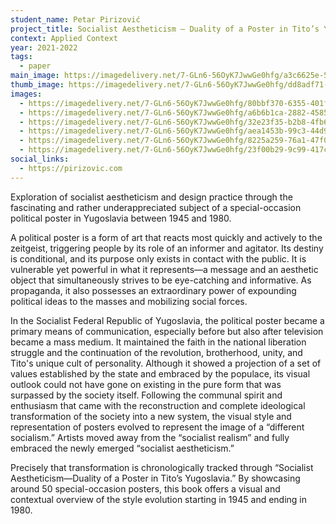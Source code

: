 ```yaml
---
student_name: Petar Pirizović
project_title: Socialist Aestheticism — Duality of a Poster in Tito’s Yugoslavia
context: Applied Context
year: 2021-2022
tags:
  - paper
main_image: https://imagedelivery.net/7-GLn6-56OyK7JwwGe0hfg/a3c6625e-5ee5-49f8-e061-4b87623ea800
thumb_image: https://imagedelivery.net/7-GLn6-56OyK7JwwGe0hfg/dd8adf71-48c1-4616-d5fc-545e65cfab00
images:
  - https://imagedelivery.net/7-GLn6-56OyK7JwwGe0hfg/80bbf370-6355-401f-f25c-2785a4fde500
  - https://imagedelivery.net/7-GLn6-56OyK7JwwGe0hfg/a6b6b1ca-2882-4585-953b-75ce2511ef00
  - https://imagedelivery.net/7-GLn6-56OyK7JwwGe0hfg/32e23f35-b2b8-4fb6-6e8c-cecbccbe2d00
  - https://imagedelivery.net/7-GLn6-56OyK7JwwGe0hfg/aea1453b-99c3-44d9-98a0-c5e0882e2100
  - https://imagedelivery.net/7-GLn6-56OyK7JwwGe0hfg/8225a259-76a1-47f0-27d9-31ad62a2ef00
  - https://imagedelivery.net/7-GLn6-56OyK7JwwGe0hfg/23f00b29-9c99-417c-beed-cd4d8e727000
social_links:
  - https://pirizovic.com
---
```


Exploration of socialist aestheticism and design practice through the fascinating and rather underappreciated subject of a special-occasion political poster in Yugoslavia between 1945 and 1980.

A political poster is a form of art that reacts most quickly and actively to the zeitgeist, triggering people by its role of an informer and agitator. Its destiny is conditional, and its purpose only exists in contact with the public. It is vulnerable yet powerful in what it represents—a message and an aesthetic object that simultaneously strives to be eye-catching and informative. As propaganda, it also possesses an extraordinary power of expounding political ideas to the masses and mobilizing social forces.

In the Socialist Federal Republic of Yugoslavia, the political poster became a primary means of communication, especially before but also after television became a mass medium. It maintained the faith in the national liberation struggle and the continuation of the revolution, brotherhood, unity, and Tito's unique cult of personality. Although it showed a projection of a set of values established by the state and embraced by the populace, its visual outlook could not have gone on existing in the pure form that was surpassed by the society itself. Following the communal spirit and enthusiasm that came with the reconstruction and complete ideological transformation of the society into a new system, the visual style and representation of posters evolved to represent the image of a “different socialism.” Artists moved away from the “socialist realism” and fully embraced the newly emerged “socialist aestheticism.”

Precisely that transformation is chronologically tracked through “Socialist Aestheticism—Duality of a Poster in Tito’s Yugoslavia.” By showcasing around 50 special-occasion posters, this book offers a visual and contextual overview of the style evolution starting in 1945 and ending in 1980.

